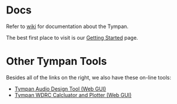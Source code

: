 # Docs
Refer to [wiki](https://github.com/Tympan/Docs/wiki) for documentation about the Tympan.  

The best first place to visit is our [Getting Started](https://github.com/Tympan/Docs/wiki/Getting-Starting-with-Tympan) page.

# Other Tympan Tools
Besides all of the links on the right, we also have these on-line tools:
* [Tympan Audio Design Tool (Web GUI)](https://tympan.github.io/Tympan_Audio_Design_Tool/)
* [Tympan WDRC Calcluator and Plotter (Web GUI)](https://tympan.github.io/Tympan_Library/WDRC_Plotter.html)
